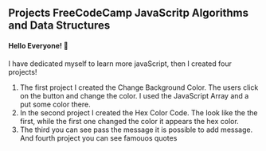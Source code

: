 ## Projects FreeCodeCamp JavaScritp Algorithms and Data Structures

#### Hello Everyone! 🚀

I have dedicated myself to learn more javaScript, then  I created four projects!

<ol>
  <li>The first project I created the Change Background Color. The users click on the button and change the color. I used the JavaScript Array and a put some color there.</li>
  <li>In the second project I created the Hex Color Code. The look like the the first, while the first one changed the color it appears the hex color.</li>
  <li>The third you can see  pass the message it is possible to add message. And fourth project you can see famouos quotes</li>
</ol>

